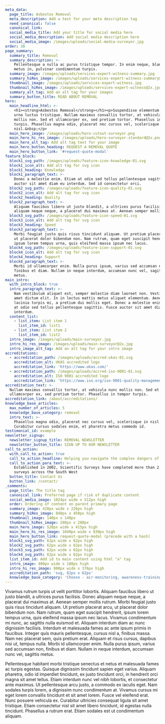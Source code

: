 ```yaml
---
meta_data:
  page_title: Asbestos Removal
  meta_description: Add a text for your meta description tag
  need_canonical: false
  canonical_link:
  social_media_title: Add your title for social media here
  social_media_description: Add social media description here
  social_media_image: /images/uploads/social-media-surveyor.jpg
order: 30
page_summary:
  summary_title: Removal
  summary_description: >-
    Pellentesque a nulla ac purus tristique tempor. In enim neque, blandit quis
    metus in, pulvinar condimentum turpis.
  summary_image: /images/uploads/services-expert-witness-summary.jpg
  summary_hiRes_image: /images/uploads/services-expert-witness-summary@2x.jpg
  thumbnail_image: /images/uploads/services-expert-witness.jpg
  thumbnail_hiRes_image: /images/uploads/services-expert-witness@2x.jpg
  summary_alt_tag: Add an alt tag for your images
  summary_button_title: READ ABOUT REMOVAL
hero:
  main_headline_html: >-
    <h1><strong>Asbestos Removal</strong></h1><p>Suspendisse elementum nisl sed
    urna luctus tristique. Nullam maximus convallis tortor, at vehicula nunc
    mollis non. Sed et ullamcorper ex, sed pretium tortor. Phasellus in tempor
    turpis. Phasellus magna odio, placerat nec cursus vel, scelerisque in
    nisl.&nbsp;</p>
  main_hero_image: /images/uploads/hero-cutout-surveyor.png
  main_hero_hi_res_image: /images/uploads/hero-surveyor-standard@2x.png
  main_hero_alt_tag: Add alt tag text for your image
  main_hero_button_heading: REQUEST A REMOVAL QUOTE
  main_hero_button_link: '#request-quote-modal'
feature_block:
  block1_svg_path: /images/uploads/feature-icon-knowledge-01.svg
  block1_icon_alt: Add alt tag for svg icon
  block1_heading: Knowledge
  block1_paragraph_text: >-
    Donec a molestie enim. Etiam at odio sed tellus pellentesque sagittis. Fusce
    auctor sit amet diam eu interdum. Sed id consectetur orci.
  block2_svg_path: /images/uploads/feature-icon-quality-01.svg
  block2_icon_alt: Add alt tag for svg icon
  block2_heading: Quality
  block2_paragraph_text: >-
    Aliquam faucibus libero ut justo blandit, a ultrices purus facilisis. Donec
    aliquam neque neque, a placerat dui maximus at. Aenean semper mollis rutrum.
  block3_svg_path: /images/uploads/feature-icon-speed-01.svg
  block3_icon_alt: Add alt tag for svg icon
  block3_heading: Speed
  block3_paragraph_text: >-
    Morbi feugiat justo quis risus tincidunt aliquam. Ut pretium placerat arcu,
    ut placerat dolor bibendum non. Nam rutrum, quam eget suscipit hendrerit,
    ipsum lorem tempus urna, quis eleifend massa ipsum nec lacus.
  block4_svg_path: /images/uploads/feature-icon-support-01.svg
  block4_icon_alt: Add alt tag for svg icon
  block4_heading: Support
  block4_paragraph_text: >-
    Morbi id ullamcorper enim. Nulla purus ipsum, varius sed accumsan non,
    finibus et diam. Nullam in neque interdum, accumsan nunc vel, sagittis
    metus.
main_intro:
  with_intro_block: true
  intro_paragraph_text: >-
    Nam vestibulum aliquet est, semper molestie diam laoreet non. Vestibulum sit
    amet dictum elit. In in lectus mattis metus aliquet elementum. Aenean
    lacinia turpis mi, a pretium dui mollis eget. Donec a molestie enim. Etiam
    at odio sed tellus pellentesque sagittis. Fusce auctor sit amet diam eu
    interdum.
  content_list:
    - list_item: List item 1
      list_item_id: list1
    - list_item: List item 2
      list_item_id: list2
  intro_image: /images/uploads/main-surveyor.jpg
  intro_hi_res_image: /images/uploads/main-surveyor@2x.jpg
  intro_image_alt_tag: Add an alt tag for your intro image
accreditations:
  - accreditation_path: /images/uploads/accred-ukas-01.svg
    accreditation_alt: UKAS accredited logo
    accreditation_link: 'https://www.ukas.com/'
  - accreditation_path: /images/uploads/accred-iso-9001-01.svg
    accreditation_alt: ISO 9001 accredited logo
    accreditation_link: 'https://www.iso.org/iso-9001-quality-management.html'
accreditation_text: >-
  Nullam maximus convallis tortor, at vehicula nunc mollis non. Sed et
  ullamcorper ex, sed pretium tortor. Phasellus in tempor turpis.
accreditation_link: /about/accreditations/
knowledge_base_articles:
  max_number_of_articles: 5
  knowledge_base_category: removal
  intro_text: >-
    Phasellus magna odio, placerat nec cursus vel, scelerisque in nisl.
    Curabitur cursus sodales enim, et pharetra metus commodo id.
testimonial_id: example
newsletter_signup:
  newsletter_signup_title: REMOVAL NEWSLETTER
  newsletter_button_title: SIGN UP TO OUR NEWSLETTER
call_to_action:
  with_call_to_action: true
  call_to_action_headline: Helping you navigate the complex dangers of asbestos removal
  call_to_action_para_text: >-
    Established in 2002, Scientific Surveys have completed more than 2,500
    surveys across the South West
  button_title: Contact Us
  button_link: /contact/
_comments:
  page_title: The title tag
  canonical_link: Preferred page if risk of duplicate content
  social_media_image: 1024px wide x 512px high
  order: Ordering of content on parent primary page
  summary_image: 420px wide x 226px high
  summary_hiRes_image: 840px x 450px high
  thumbnail_image: 140px x 140px
  thumbnail_hiRes_image: 280px x 280px
  main_hero_image: 520px wide x 415px high
  main_hero_hi_res_image: 1040px wide x 830px high
  main_hero_button_link: request-quote-modal (precede with a hash)
  block1_svg_path: 62px wide x 62px high
  block2_svg_path: 62px wide x 62px high
  block3_svg_path: 62px wide x 62px high
  block4_svg_path: 62px wide x 62px high
  list_item_id: Add id to main content using html "a" tag
  intro_image: 400px wide x 188px high
  intro_hi_res_image: 800px wide x 376px high
  accreditation_path: 'svg, 62px x 62px'
  knowledge_base_category: 'Choose - air-monitoring, awareness-training, removal, surveys, testing'
---
```


Vivamus rutrum turpis ut velit porttitor lobortis. Aliquam faucibus libero ut justo blandit, a ultrices purus facilisis. Donec aliquam neque neque, a placerat dui maximus at. Aenean semper mollis rutrum. Morbi feugiat justo quis risus tincidunt aliquam. Ut pretium placerat arcu, ut placerat dolor bibendum non. Nam rutrum, quam eget suscipit hendrerit, ipsum lorem tempus urna, quis eleifend massa ipsum nec lacus. Vivamus condimentum mi nunc, ac sagittis nulla euismod et. Aliquam interdum diam ac nunc dignissim facilisis. Interdum et malesuada fames ac ante ipsum primis in faucibus. Integer quis mauris pellentesque, cursus nisl a, finibus massa. Nam nec placerat sem, quis pretium erat. Aliquam et risus cursus, dapibus nisi ut, tempus nulla. Morbi id ullamcorper enim. Nulla purus ipsum, varius sed accumsan non, finibus et diam. Nullam in neque interdum, accumsan nunc vel, sagittis metus.

Pellentesque habitant morbi tristique senectus et netus et malesuada fames ac turpis egestas. Quisque dignissim tincidunt sapien eget varius. Aliquam pharetra, odio id imperdiet tincidunt, ex justo tincidunt orci, in hendrerit orci magna sit amet tellus. Etiam interdum nunc vel nibh lobortis, et consectetur ante maximus. Ut pellentesque arcu justo, a commodo ex iaculis eget. Nam sodales turpis lorem, a dignissim nunc condimentum at. Vivamus cursus mi eget lorem convallis tincidunt et sit amet lorem. Fusce vel eleifend erat. Nunc posuere vehicula ex. Curabitur ultricies consequat ligula sit amet tristique. Etiam consectetur nisl sit amet libero tincidunt, id egestas nulla tincidunt. Phasellus a rutrum erat. Etiam sodales est ut condimentum aliquam.